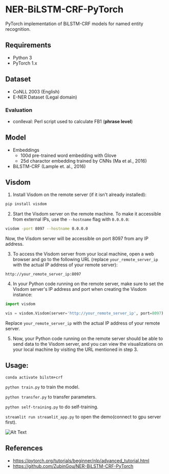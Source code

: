# NER-BiLSTM-CRF-PyTorch
PyTorch implementation of BiLSTM-CRF models for named entity recognition.

## Requirements
- Python 3
- PyTorch 1.x

## Dataset
- CoNLL 2003 (English)
- E-NER Dataset (Legal domain)

### Evaluation
- conlleval: Perl script used to calculate FB1 (**phrase level**)

## Model
- Embeddings
  - 100d pre-trained word embedding with Glove
  - 25d charactor embedding trained by CNNs (Ma et al., 2016)
- BiLSTM-CRF (Lample et. al., 2016)

## Visdom
1. Install Visdom on the remote server (if it isn't already installed):

```bash
pip install visdom
```

2. Start the Visdom server on the remote machine. To make it accessible from external IPs, use the `--hostname` flag with `0.0.0.0`:

```bash
visdom -port 8097 --hostname 0.0.0.0
```

Now, the Visdom server will be accessible on port 8097 from any IP address.

3. To access the Visdom server from your local machine, open a web browser and go to the following URL (replace `your_remote_server_ip` with the actual IP address of your remote server):

```
http://your_remote_server_ip:8097
```

4. In your Python code running on the remote server, make sure to set the Visdom server's IP address and port when creating the Visdom instance:

```python
import visdom

vis = visdom.Visdom(server='http://your_remote_server_ip', port=8097)
```

Replace `your_remote_server_ip` with the actual IP address of your remote server.

5. Now, your Python code running on the remote server should be able to send data to the Visdom server, and you can view the visualizations on your local machine by visiting the URL mentioned in step 3.

## Usage:
`conda activate bilstm+crf`

`python train.py` to train the model.

`python transfer.py` to transfer parameters.

`python self-training.py` to do self-training.

`streamlit run streamlit_app.py` to open the demo(connect to gpu server first).

![Alt Text](images/demo.gif)



## References
- https://pytorch.org/tutorials/beginner/nlp/advanced_tutorial.html
- https://github.com/ZubinGou/NER-BiLSTM-CRF-PyTorch

